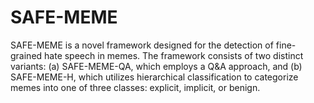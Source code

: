 # SAFE-MEME
SAFE-MEME is a novel framework designed for the detection of fine-grained hate speech in memes. The framework consists of two distinct variants: (a) SAFE-MEME-QA, which employs a Q&amp;A approach, and (b) SAFE-MEME-H, which utilizes hierarchical classification to categorize memes into one of three classes: explicit, implicit, or benign.

